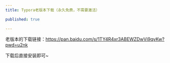 ```yaml
---
title: Typora老版本下载（永久免费，不需要激活）

published: true

---
```


老版本的下载链接：https://pan.baidu.com/s/1TY4R4xr3ABEWZDwVi9qvKw?pwd=u2nk

下载后直接安装即可~